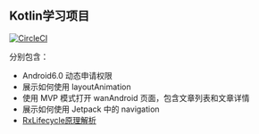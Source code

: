 ## Kotlin学习项目

[![CircleCI](https://circleci.com/gh/jaysdev/KotlinStudy.svg?style=svg)](https://circleci.com/gh/jaysdev/KotlinStudy)


分别包含：

- Android6.0 动态申请权限
- 展示如何使用 layoutAnimation
- 使用 MVP 模式打开 wanAndroid 页面，包含文章列表和文章详情
- 展示如何使用 Jetpack 中的 navigation
- [RxLifecycle原理解析](http://jaysdev.github.io/2019/01/22/RxLifecycle%E8%A7%A3%E6%9E%90/)

